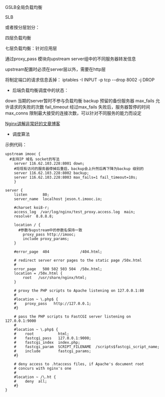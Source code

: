 


GSLB全局负载均衡



SLB  


或者按分层划分：

四层负载均衡



七层负载均衡：针对应用层






通过proxy_pass 模块向upstream server组中的不同服务器转发信息

upstream配置时必须在server层以外，需要在http层


将制定端口的请求信息丢掉：
iptables -I INPUT -p tcp --drop 8002 -j DROP



- 后端负载均衡调度中的状态：

down 当期的server暂时不参与负载均衡
backup 预留的备份服务器
max_fails 允许请求的失败的次数
fail_timeout 经过max_fails 失败后，服务器暂停的时间
max_conns 限制最大接受的连接次数，可以针对不同服务的能力而设定


[Nginx讲解非常好的文章博客](https://blog.csdn.net/zhangskd)
-  调度算法





示例代码：
```
upstream imooc {
  #支持IP 域名 socket的写法
    server 116.62.103.228:8001 down;
    #将现有访问的服务器停掉后重启，backup会上升然后再下降为backup 级别的
    server 116.62.103.228:8002 backup;
    server 116.62.103.228:8003 max_fails=1 fail_timeout=10s;
    }

server {
    listen       80;
    server_name  localhost jeson.t.imooc.io;

    #charset koi8-r;
    access_log  /var/log/nginx/test_proxy.access.log  main;
    resolver  8.8.8.8;

    location / {
      #参数与upstream中的参数名保持一致
        proxy_pass http://imooc;
        include proxy_params;
    }

    #error_page  404              /404.html;

    # redirect server error pages to the static page /50x.html
    #
    error_page   500 502 503 504  /50x.html;
    location = /50x.html {
        root   /usr/share/nginx/html;
    }

    # proxy the PHP scripts to Apache listening on 127.0.0.1:80
    #
    #location ~ \.php$ {
    #    proxy_pass   http://127.0.0.1;
    #}

    # pass the PHP scripts to FastCGI server listening on 127.0.0.1:9000
    #
    #location ~ \.php$ {
    #    root           html;
    #    fastcgi_pass   127.0.0.1:9000;
    #    fastcgi_index  index.php;
    #    fastcgi_param  SCRIPT_FILENAME  /scripts$fastcgi_script_name;
    #    include        fastcgi_params;
    #}

    # deny access to .htaccess files, if Apache's document root
    # concurs with nginx's one
    #
    #location ~ /\.ht {
    #    deny  all;
    #}
}

```

